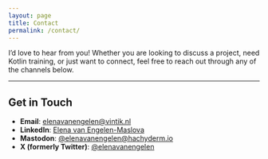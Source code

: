 ```yaml
---
layout: page
title: Contact
permalink: /contact/
---
```


I’d love to hear from you! Whether you are looking to discuss a project, need Kotlin training, or just want to connect, feel free to reach out through any of the channels below.

---

## Get in Touch
- **Email**: [elenavanengelen@vintik.nl](mailto:elenavanengelen@vintik.nl)
- **LinkedIn**: [Elena van Engelen-Maslova](https://www.linkedin.com/in/elena-van-engelen-maslova/)
- **Mastodon**: [@elenavanengelen@hachyderm.io](https://hachyderm.io/@elenavanengelen)
- **X (formerly Twitter)**: [@elenavanengelen](https://twitter.com/elenavanengelen)
